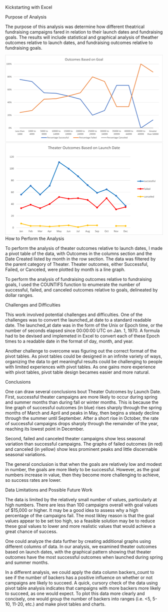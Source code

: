 Kickstarting with Excel

Purpose of Analysis

The purpose of this analysis was determine how different theatrical fundraising campaigns fared in relation to their launch dates
and fundraising goals. The results will include statistical and graphical analysis of theather outcomes relative to launch dates,
and fundraising outcomes relative to fundraising goals.

![LinkedImage](.\resources\Outcomes_vs_Goals.png)
![LinkedImage](.\resources\Theater_Outcomes_vs_Launch.png)
How to Perform the Analysis

To perform the analysis of theater outcomes relative to launch dates, I made a pivot table of the data, with Outcomes in the columns
section and the Date Created listed by month in the row section. The data was filtered by the parent category of Theater. Theater 
outcomes, either Successful, Failed, or Canceled, were plotted by month is a line graph.

To perform the analysis of fundraising outcomes relative to fundraising goals, I used the COUNTIFS function to enumerate the number of 
successful, failed, and canceled outcomes relative to goals, delineated by dollar ranges.

Challenges and Difficulties

This work involved potential challenges and difficulties. One of the challenges was to convert the launched_at date to a standard 
readable date. The launched_at date was in the form of the Unix or Epoch time, or the number of seconds elapsed since 00:00:00 UTC 
on Jan. 1, 1970. A formula had to be devised and implemeted in Excel to convert each of these Epoch times to a readable date in 
the format of day, month, and year.

Another challenge to overcome was figuring out the correct format of the pivot tables. As pivot tables could be designed in an 
infinite variety of ways, organizing the data to get meaningful results could be challenging to people with limited experiences with
pivot tables. As one gains more experience with pivot tables, pivot table design becames easier and more natural.

Conclusions

One can draw several conclusions bout Theater Outcomes by Launch Date. First, successful theater campaigns are more likely to occur 
during spring and summer months than during fall or winter months. This is because the line graph of successful outcomes (in blue) 
rises sharply through the spring months of March and April and peaks in May, then begins a steady decline through the summer 
until September. After a short rise in October, the rate of successful campaigns drops sharply through the remainder of the year,
reaching its lowest point in December.

Second, failed and canceled theater campaigns show less seasonal variation than successful campaigns. The graphs of failed outcomes
(in red) and canceled (in yellow) show less prominent peaks and little discernable seasonal variations.  

The general conclusion is that when the goals are relatively low and modest in number, the goals are more likely to be successful.
However, as the goal numbers increase in value, then they become more challenging to achieve, so success rates are lower. 

Data Limitations and Possible Future Work

The data is limited by the relatively small number of values, particularly at high numbers. There are less than 100 campaigns overall 
with goal values of $15,000 or higher. It may be a good idea to assess why a high percentage of the campaigns fail. The most likley
reason is that the goal values appear to be set too high, so a feasible solution may be to reduce these goal values to lower and
more realistic values that would achieve a great chance of success.

One could analyze the data further by creating additional graphs using different columns of data. In our analysis, we examined theater
outcomes based on launch dates, with the graphical pattern showing that theater outcomes have the most successful outcomes when 
launched during spring and summer months. 

In a different analysis, we could apply the data column backers_count to see if the number of backers has a positive influence on
whether or not campaigns are likely to succeed. A quick, cursory check of the data using pivot table analysis indicates that 
campaigns with more backers more likely to succeed, as one would expect. To plot this data more clearly and concisely, one would 
group the number of backers into ranges (i.e. <5, 5-10, 11-20, etc.) and make pivot tables and charts.

